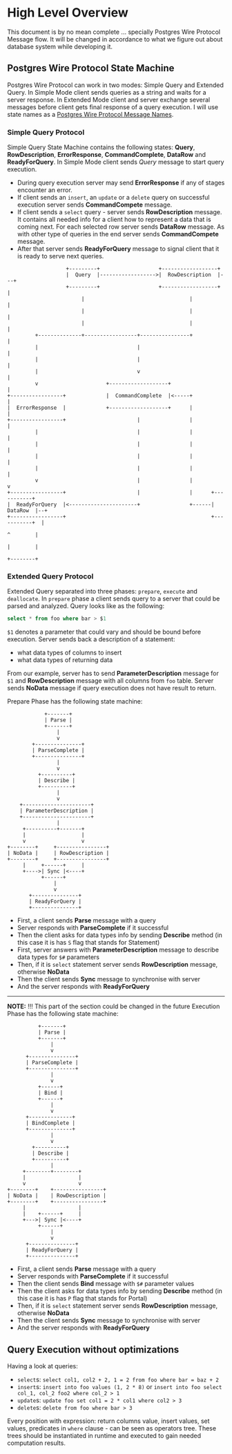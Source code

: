 # High Level Overview

This document is by no mean complete ... specially Postgres Wire Protocol Message flow.
It will be changed in accordance to what we figure out about database system while 
developing it.

## Postgres Wire Protocol State Machine

Postgres Wire Protocol can work in two modes: Simple Query and Extended Query.
In Simple Mode client sends queries as a string and waits for a server response.
In Extended Mode client and server exchange several messages before client gets final response of a query execution.
I will use state names as a 
[Postgres Wire Protocol Message Names](https://www.postgresql.org/docs/current/protocol-message-formats.html).

### Simple Query Protocol

Simple Query State Machine contains the following states: **Query**, **RowDescription**, **ErrorResponse**, 
**CommandComplete**, **DataRow** and **ReadyForQuery**.
In Simple Mode client sends *Query* message to start query execution.

* During query execution server may send **ErrorResponse** if any of stages encounter an error.
* If client sends an `insert`, an `update` or a `delete` query on successful execution server sends **CommandCompete** message.
* If client sends a `select` query - server sends **RowDescription** message.
It contains all needed info for a client how to represent a data that is coming next.
For each selected row server sends **DataRow** message.
As with other type of queries in the end server sends **CommandCompete** message.
* After that server sends **ReadyForQuery** message to signal client that it is ready to serve next queries.

```
                   +---------+                   +------------------+
                   |  Query  |------------------>|  RowDescription  |---+
                   +---------+                   +------------------+   |
                        |                                  |            |
                        |                                  |            |
                        |                                  |            |
         +--------------+-----------------+----------------+            |
         |                                |                             |
         |                                |                             |
         |                                v                             |
         v                      +-------------------+                   |
+-----------------+             |  CommandComplete  |<-----+            |
|  ErrorResponse  |             +-------------------+      |            |
+-----------------+                       |                |            |
         |                                |                |            |
         |                                |                |            |
         |                                |                |            |
         |                                |                |            |
         v                                |                |            v
+-----------------+                       |                |      +-----------+
|  ReadyForQuery  |<----------------------+                +------|  DataRow  |--+
+-----------------+                                               +-----------+  |
                                                                        ^        |
                                                                        |        |
                                                                        +--------+
```

### Extended Query Protocol

Extended Query separated into three phases: `prepare`, `execute` and `deallocate`.
In `prepare` phase a client sends query to a server that could be parsed and analyzed.
Query looks like as the following:
```SQL
select * from foo where bar > $1
```

`$1` denotes a parameter that could vary and should be bound before execution.
Server sends back a description of a statement:

* what data types of columns to insert
* what data types of returning data

From our example, server has to send **ParameterDescription** message for `$1`
and **RowDescription** message with all columns from `foo` table. Server sends
**NoData** message if query execution does not have result to return.

Prepare Phase has the following state machine:
```
            +-------+            
            | Parse |            
            +-------+            
                |                
                v                
        +---------------+        
        | ParseComplete |        
        +---------------+        
                |                
                v                
          +----------+           
          | Describe |           
          +----------+           
                |                
                v                
    +----------------------+     
    | ParameterDescription |     
    +----------------------+     
                |                
     +----------+-------+        
     |                  |        
     v                  v        
+--------+     +----------------+
| NoData |     | RowDescription |
+--------+     +----------------+
     |     +------+     |        
     +---->| Sync |<----+        
           +------+              
               |                 
               v                 
       +---------------+         
       | ReadyForQuery |         
       +---------------+         
```

* First, a client sends **Parse** message with a query
* Server responds with **ParseComplete** if it successful
* Then the client asks for data types info by sending **Describe** method (in this case it is has `S` flag that stands for Statement)
* First, server answers with **ParameterDescription** message to describe data types for `$#` parameters
* Then, if it is `select` statement server sends **RowDescription** message, otherwise **NoData**
* Then the client sends **Sync** message to synchronise with server
* And the server responds with **ReadyForQuery**

------------------
**NOTE:** !!! This part of the section could be changed in the future
Execution Phase has the following state machine:
```
          +-------+             
          | Parse |             
          +-------+             
              |                 
              v                 
      +---------------+         
      | ParseComplete |         
      +---------------+         
              |                 
              v                 
          +------+              
          | Bind |              
          +------+              
              |                 
              v                 
      +--------------+          
      | BindComplete |          
      +--------------+          
              |                 
              v                 
        +----------+            
        | Describe |            
        +----------+            
              |                 
     +--------+--------+        
     |                 |        
     v                 v        
+--------+    +----------------+
| NoData |    | RowDescription |
+--------+    +----------------+
     |                 |        
     |    +------+     |        
     +--->| Sync |<----+        
          +------+              
              |                 
              v                 
      +---------------+         
      | ReadyForQuery |         
      +---------------+         
```

* First, a client sends **Parse** message with a query
* Server responds with **ParseComplete** if it successful
* Then the client sends **Bind** message with `$#` parameter values
* Then the client asks for data types info by sending **Describe** method (in this case it is has `P` flag that stands for Portal)
* Then, if it is `select` statement server sends **RowDescription** message, otherwise **NoData**
* Then the client sends **Sync** message to synchronise with server
* And the server responds with **ReadyForQuery**

## Query Execution without optimizations

Having a look at queries:

* `select`s: `select col1, col2 + 2, 1 = 2 from foo where bar = baz + 2`
* `insert`s: `insert into foo values (1, 2 * 8)` or `insert into foo select col_1, col_2 foo2 where col_2 > 1`
* `update`s: `update foo set col1 = 2 * col1 where col2 > 3`
* `delete`s: `delete from foo where bar > 3`

Every position with expression: return columns value, insert values, set values, predicates in `where` clause - can be seen as operators
tree. These trees should be instantiated in runtime and executed to gain needed computation results.
